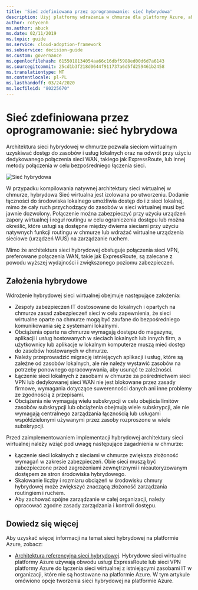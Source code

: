 ```yaml
---
title: 'Sieć zdefiniowana przez oprogramowanie: sieć hybrydowa'
description: Użyj platformy wdrażania w chmurze dla platformy Azure, aby dowiedzieć się, jak sieci hybrydowe mogą łączyć sieci wirtualne w chmurze z zasobami lokalnymi.
author: rotycenh
ms.author: abuck
ms.date: 02/11/2019
ms.topic: guide
ms.service: cloud-adoption-framework
ms.subservice: decision-guide
ms.custom: governance
ms.openlocfilehash: 6155018134054aa66c16dbf5988ed00d6d7a6143
ms.sourcegitcommit: 25cd1b3f218d0644f911737a6d5fd259461b2458
ms.translationtype: MT
ms.contentlocale: pl-PL
ms.lasthandoff: 03/24/2020
ms.locfileid: "80225670"
---
```

# <a name="software-defined-networking-hybrid-network"></a>Sieć zdefiniowana przez oprogramowanie: sieć hybrydowa

Architektura sieci hybrydowej w chmurze pozwala sieciom wirtualnym uzyskiwać dostęp do zasobów i usług lokalnych oraz na odwrót przy użyciu dedykowanego połączenia sieci WAN, takiego jak ExpressRoute, lub innej metody połączenia w celu bezpośredniego łączenia sieci.

![Sieć hybrydowa](https://docs.microsoft.com/azure/architecture/reference-architectures/hybrid-networking/images/expressroute.png)

W przypadku kompilowania natywnej architektury sieci wirtualnej w chmurze, hybrydowa Sieć wirtualna jest izolowana po utworzeniu. Dodanie łączności do środowiska lokalnego umożliwia dostęp do i z sieci lokalnej, mimo że cały ruch przychodzący do zasobów w sieci wirtualnej musi być jawnie dozwolony. Połączenie można zabezpieczyć przy użyciu urządzeń zapory wirtualnej i reguł routingu w celu ograniczenia dostępu lub można określić, które usługi są dostępne między dwiema sieciami przy użyciu natywnych funkcji routingu w chmurze lub wdrażać wirtualne urządzenia sieciowe (urządzeń WUS) na zarządzanie ruchem.

Mimo że architektura sieci hybrydowej obsługuje połączenia sieci VPN, preferowane połączenia WAN, takie jak ExpressRoute, są zalecane z powodu wyższej wydajności i zwiększonego poziomu zabezpieczeń.

## <a name="hybrid-assumptions"></a>Założenia hybrydowe

Wdrożenie hybrydowej sieci wirtualnej obejmuje następujące założenia:

- Zespoły zabezpieczeń IT dostosowane do lokalnych i opartych na chmurze zasad zabezpieczeń sieci w celu zapewnienia, że sieci wirtualne oparte na chmurze mogą być zaufane do bezpośredniego komunikowania się z systemami lokalnymi.
- Obciążenia oparte na chmurze wymagają dostępu do magazynu, aplikacji i usług hostowanych w sieciach lokalnych lub innych firm, a użytkownicy lub aplikacje w lokalnym komputerze muszą mieć dostęp do zasobów hostowanych w chmurze.
- Należy przeprowadzić migrację istniejących aplikacji i usług, które są zależne od zasobów lokalnych, ale nie należy wystawić zasobów na potrzeby ponownego opracowywania, aby usunąć te zależności.
- Łączenie sieci lokalnych z zasobami w chmurze za pośrednictwem sieci VPN lub dedykowanej sieci WAN nie jest blokowane przez zasady firmowe, wymagania dotyczące suwerenności danych ani inne problemy ze zgodnością z przepisami.
- Obciążenia nie wymagają wielu subskrypcji w celu obejścia limitów zasobów subskrypcji lub obciążenia obejmują wiele subskrypcji, ale nie wymagają centralnego zarządzania łącznością lub usługami współdzielonymi używanymi przez zasoby rozproszone w wiele subskrypcji.

Przed zaimplementowaniem implementacji hybrydowej architektury sieci wirtualnej należy wziąć pod uwagę następujące zagadnienia w chmurze:

- Łączenie sieci lokalnych z sieciami w chmurze zwiększa złożoność wymagań w zakresie zabezpieczeń. Obie sieci muszą być zabezpieczone przed zagrożeniami zewnętrznymi i nieautoryzowanym dostępem ze stron środowiska hybrydowego.
- Skalowanie liczby i rozmiaru obciążeń w środowisku chmury hybrydowej może zwiększyć znaczącą złożoność zarządzania routingiem i ruchem.
- Aby zachować spójne zarządzanie w całej organizacji, należy opracować zgodne zasady zarządzania i kontroli dostępu.

## <a name="learn-more"></a>Dowiedz się więcej

Aby uzyskać więcej informacji na temat sieci hybrydowej na platformie Azure, zobacz:

- [Architektura referencyjna sieci hybrydowej](https://docs.microsoft.com/azure/architecture/reference-architectures/hybrid-networking/expressroute). Hybrydowe sieci wirtualne platformy Azure używają obwodu usługi ExpressRoute lub sieci VPN platformy Azure do łączenia sieci wirtualnej z istniejącymi zasobami IT w organizacji, które nie są hostowane na platformie Azure. W tym artykule omówiono opcje tworzenia sieci hybrydowej na platformie Azure.
